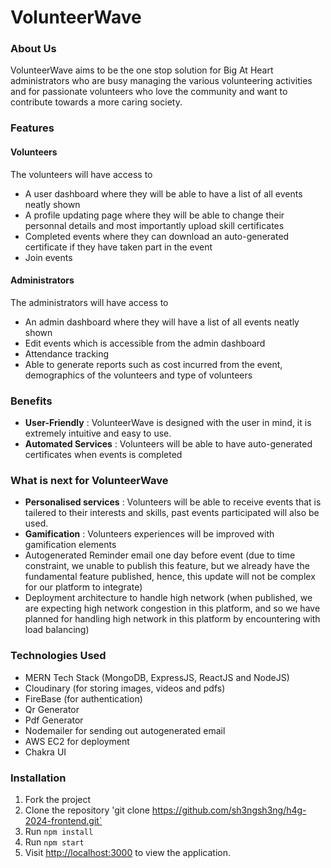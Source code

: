 # VolunteerWave

### About Us

VolunteerWave aims to be the one stop solution for Big At Heart administrators who are busy managing the various volunteering activities and for passionate volunteers who love the community and want to contribute towards a more caring society.

### Features

#### Volunteers

The volunteers will have access to

- A user dashboard where they will be able to have a list of all events neatly shown
- A profile updating page where they will be able to change their personnal details and most importantly upload skill certificates
- Completed events where they can download an auto-generated certificate if they have taken part in the event
- Join events

#### Administrators

The administrators will have access to

- An admin dashboard where they will have a list of all events neatly shown
- Edit events which is accessible from the admin dashboard
- Attendance tracking
- Able to generate reports such as cost incurred from the event, demographics of the volunteers and type of volunteers

### Benefits

- **User-Friendly** : VolunteerWave is designed with the user in mind, it is extremely intuitive and easy to use.
- **Automated Services** : Volunteers will be able to have auto-generated certificates when events is completed

### What is next for VolunteerWave

- **Personalised services** : Volunteers will be able to receive events that is tailered to their interests and skills, past events participated will also be used.
- **Gamification** : Volunteers experiences will be improved with gamification elements
- Autogenerated Reminder email one day before event (due to time constraint, we unable to publish this feature, but we already have the fundamental feature published, hence, this update will not be complex for our platform to integrate)
- Deployment architecture to handle high network (when published, we are expecting high network congestion in this platform, and so we have planned for handling high network in this platform by encountering with load balancing)

### Technologies Used

- MERN Tech Stack (MongoDB, ExpressJS, ReactJS and NodeJS)
- Cloudinary (for storing images, videos and pdfs)
- FireBase (for authentication)
- Qr Generator
- Pdf Generator
- Nodemailer for sending out autogenerated email
- AWS EC2 for deployment
- Chakra UI

### Installation

1. Fork the project
2. Clone the repository 'git clone https://github.com/sh3ngsh3ng/h4g-2024-frontend.git`
3. Run `npm install`
4. Run `npm start`
5. Visit [http://localhost:3000](http://localhost:3000) to view the application.
